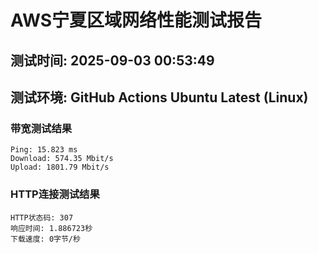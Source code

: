 # AWS宁夏区域网络性能测试报告
## 测试时间: 2025-09-03 00:53:49
## 测试环境: GitHub Actions Ubuntu Latest (Linux)

### 带宽测试结果
```
Ping: 15.823 ms
Download: 574.35 Mbit/s
Upload: 1801.79 Mbit/s
```

### HTTP连接测试结果
```
HTTP状态码: 307
响应时间: 1.886723秒
下载速度: 0字节/秒
```

